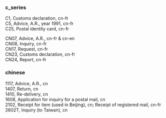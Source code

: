 ﻿<h3>c_series</h3>
<p>
C1, Customs declaration, cn-fr</br>
C5, Advice, A.R., year 1991, cn-fr</br>
C25, Postal identity card, cn-fr
</p>

<p>
CN07, Advice, A.R., cn-fr & cn-en</br>
CN08, Inquiry, cn-fr</br>
CN17, Request, cn-fr</br>
CN23, Customs declaration, cn-fr</br>
CN24, Report, cn-fr
</p>

<h3>chinese</h3>
<p>
1117, Advice, A.R., cn</br>
1407, Return, cn</br>
1410, Re-delivery, cn</br>
1608, Application for inquiry for a postal mail, cn</br>
2102, Receipt for item (used in Beijing), cn; Receipt of registered mail, cn-fr</br>
2602T, Inquiry (to Taiwan), cn</br>
</p>
